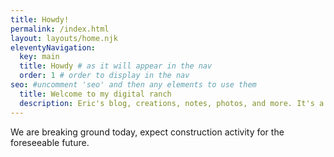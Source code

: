 ```yaml
---
title: Howdy!
permalink: /index.html
layout: layouts/home.njk
eleventyNavigation:
  key: main
  title: Howdy # as it will appear in the nav
  order: 1 # order to display in the nav
seo: #uncomment 'seo' and then any elements to use them
  title: Welcome to my digital ranch
  description: Eric's blog, creations, notes, photos, and more. It's a digital garden, a commonplace book, a modern day cabinet of curiosities.
---
```


We are breaking ground today, expect construction activity for the foreseeable future.
